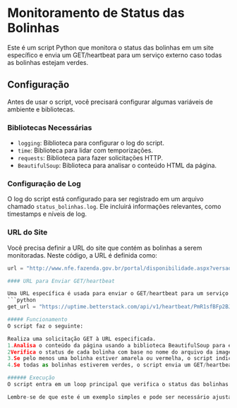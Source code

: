 # Monitoramento de Status das Bolinhas

Este é um script Python que monitora o status das bolinhas em um site específico e envia um GET/heartbeat para um serviço externo caso todas as bolinhas estejam verdes.

## Configuração

Antes de usar o script, você precisará configurar algumas variáveis de ambiente e bibliotecas.

### Bibliotecas Necessárias

- `logging`: Biblioteca para configurar o log do script.
- `time`: Biblioteca para lidar com temporizações.
- `requests`: Biblioteca para fazer solicitações HTTP.
- `BeautifulSoup`: Biblioteca para analisar o conteúdo HTML da página.

### Configuração de Log

O log do script está configurado para ser registrado em um arquivo chamado `status_bolinhas.log`. Ele incluirá informações relevantes, como timestamps e níveis de log.

### URL do Site

Você precisa definir a URL do site que contém as bolinhas a serem monitoradas. Neste código, a URL é definida como:

```python
url = "http://www.nfe.fazenda.gov.br/portal/disponibilidade.aspx?versao=2.00"

#### URL para Enviar GET/heartbeat

Uma URL específica é usada para enviar o GET/heartbeat para um serviço externo. Certifique-se de configurar corretamente esta URL antes de executar o script:
```python
get_url = "https://uptime.betterstack.com/api/v1/heartbeat/PmR1sfBFp2BJSp6khL91BoUh"

##### Funcionamento
O script faz o seguinte:

Realiza uma solicitação GET à URL especificada.
1.Analisa o conteúdo da página usando a biblioteca BeautifulSoup para encontrar as imagens das bolinhas.
2Verifica o status de cada bolinha com base no nome do arquivo da imagem.
3.Se pelo menos uma bolinha estiver amarela ou vermelha, o script indica que o serviço está com problemas.
4.Se todas as bolinhas estiverem verdes, o script envia um GET/heartbeat para a URL especificada e registra o sucesso ou qualquer erro.

###### Execução
O script entra em um loop principal que verifica o status das bolinhas e envia o GET/heartbeat em intervalos regulares (a cada 10 segundos). Você pode interromper a execução do script a qualquer momento pressionando Ctrl + C.

Lembre-se de que este é um exemplo simples e pode ser necessário ajustar o código de acordo com suas necessidades específicas. Certifique-se também de que as bibliotecas necessárias estejam instaladas antes de executar o script.
